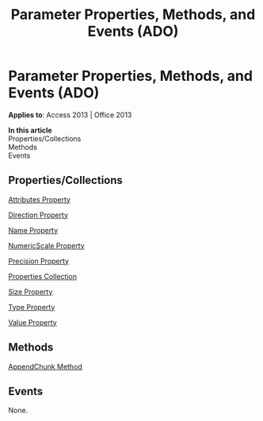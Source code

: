 ﻿---
title: Parameter Properties, Methods, and Events (ADO)
TOCTitle: Properties, Methods, and Events
ms:assetid: 3689904e-be91-ce15-1784-72f862033828
ms:mtpsurl: https://msdn.microsoft.com/library/JJ249125(v=office.15)
ms:contentKeyID: 48544173
ms.date: 09/18/2015
mtps_version: v=office.15
---

# Parameter Properties, Methods, and Events (ADO)


**Applies to**: Access 2013 | Office 2013

**In this article**  
Properties/Collections  
Methods  
Events  

## Properties/Collections

[Attributes Property](attributes-property-ado.md)

[Direction Property](direction-property-ado.md)

[Name Property](name-property-ado.md)

[NumericScale Property](numericscale-property-ado.md)

[Precision Property](precision-property-ado.md)

[Properties Collection](properties-collection-ado.md)

[Size Property](size-property-ado.md)

[Type Property](type-property-ado.md)

[Value Property](value-property-ado.md)

## Methods

[AppendChunk Method](appendchunk-method-ado.md)

## Events

None.

